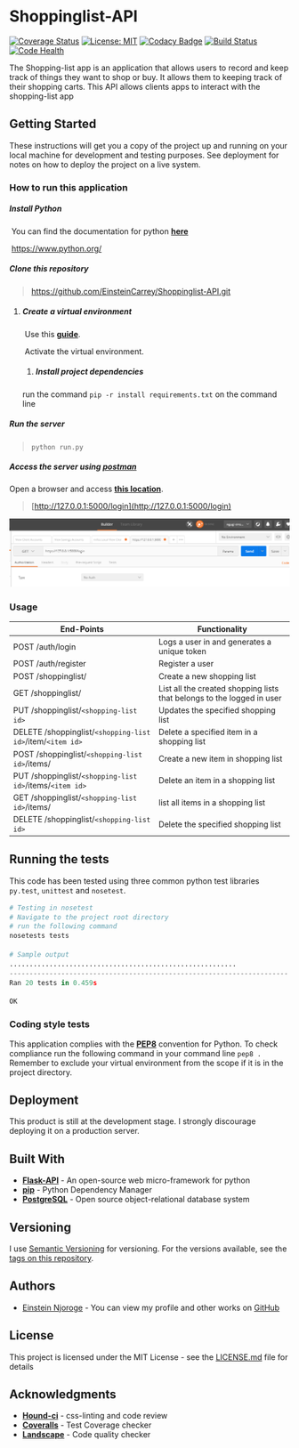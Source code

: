 # Shoppinglist-API

[![Coverage Status](https://coveralls.io/repos/github/EinsteinCarrey/Shoppinglist-API/badge.svg?branch=master)](https://coveralls.io/github/EinsteinCarrey/Shoppinglist-API?branch=master)
[![License: MIT](https://img.shields.io/badge/License-MIT-blue.svg)](https://opensource.org/licenses/MIT)
[![Codacy Badge](https://api.codacy.com/project/badge/Grade/35e84b6a5c0a43a49116ebffdeb80d01)](https://www.codacy.com/app/EinsteinCarrey/Shoppinglist-API?utm_source=github.com&amp;utm_medium=referral&amp;utm_content=EinsteinCarrey/Shoppinglist-API&amp;utm_campaign=Badge_Grade)
[![Build Status](https://travis-ci.org/EinsteinCarrey/Shoppinglist-API.svg?branch=master)](https://travis-ci.org/EinsteinCarrey/Shoppinglist-API)
[![Code Health](https://landscape.io/github/EinsteinCarrey/Shoppinglist-API/master/landscape.svg?style=flat)](https://landscape.io/github/EinsteinCarrey/Shoppinglist-API/master)





The Shopping-list app is an application that allows users to record and keep track of things they want to shop or buy. It allows them to keeping track of their shopping carts. This API allows clients apps to interact with the shopping-list app

## Getting Started

These instructions will get you a copy of the project up and running on your local machine for development and testing purposes. See deployment for notes on how to deploy the project on a live system.

### How to run this application

##### Install Python

​	You can find the documentation for python **[here](https://www.python.org/)**

​	https://www.python.org/

##### Clone this repository

> https://github.com/EinsteinCarrey/Shoppinglist-API.git

1. ##### Create a virtual environment

   ​	Use this [**guide**](http://python-guide-pt-br.readthedocs.io/en/latest/dev/virtualenvs/).

   ​	Activate the  virtual environment.

   1. ##### Install project dependencies

     run the command `pip -r install requirements.txt` on the command line


##### Run the server

> `python run.py`

##### Access the server using [postman](https://www.getpostman.com/)

Open a browser and access **[this location](http://127.0.0.1:5000/)**.

> [http://127.0.0.1:5000/login](http://127.0.0.1:5000/login)

![postman login](https://raw.githubusercontent.com/EinsteinCarrey/Shoppinglist-API/migration/documentation/screenshots/postman-login.png)



### Usage

| End-Points                               | Functionality                            |
| ---------------------------------------- | ---------------------------------------- |
| POST /auth/login                         | Logs a user in and generates a unique token |
| POST /auth/register                      | Register a user                          |
| POST /shoppinglist/                      | Create a new shopping list               |
| GET /shoppinglist/                       | List all the created shopping lists that belongs to the logged in user |
| PUT /shoppinglist/`<shopping-list id>`   | Updates the specified shopping list      |
| DELETE /shoppinglist/`<shopping-list id>`/item/`<item id>` | Delete a specified item in a shopping list |
| POST /shoppinglist/`<shopping-list id>`/items/ | Create a new item in shopping list       |
| PUT  /shoppinglist/`<shopping-list id>`/items/`<item id>` | Delete an item in a shopping list        |
| GET /shoppinglist/`<shopping-list id>`/items/ | list all items in a shopping list        |
| DELETE /shoppinglist/`<shopping-list id>` | Delete the specified shopping list       |





## Running the tests

This code has been tested using three common python test libraries `py.test`, `unittest` and `nosetest`.

```python
# Testing in nosetest
# Navigate to the project root directory
# run the following command
nosetests tests

# Sample output
.........................................................
----------------------------------------------------------------------
Ran 20 tests in 0.459s

OK
```

### Coding style tests

This application complies with the [**PEP8**](https://www.python.org/dev/peps/pep-0008/) convention for Python. To check compliance run the following command in your command line `pep8 .` Remember to exclude your virtual environment from the scope if it is in the project directory.



## Deployment

This product is still at the development stage. I strongly discourage deploying it on a production server.

## Built With

* [**Flask-API**](www.flaskapi.org/) - An open-source  web micro-framework for python
* [**pip**](https://pypi.python.org/pypi/pip) - Python Dependency Manager
* [**PostgreSQL**](https://www.postgresql.org/) - Open source object-relational database system

## Versioning

I use [Semantic Versioning](http://semver.org/) for versioning. For the versions available, see the [tags on this repository](https://github.com/your/project/tags).

## Authors

* [Einstein Njoroge](https://github.com/EinsteinCarrey) - You can view my profile and other works on [GitHub](https://github.com/EinsteinCarrey)

## License

This project is licensed under the MIT License - see the [LICENSE.md](LICENSE.md) file for details

## Acknowledgments

* [**Hound-ci**](https://github.com/houndci-bot) - css-linting and code review
* **[Coveralls](https://coveralls.io/)** - Test Coverage checker
* **[Landscape](https://landscape.io/)** - Code quality checker